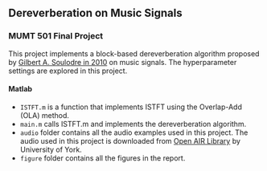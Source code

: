 ## Dereverberation on Music Signals
### MUMT 501 Final Project

This project implements a block-based dereverberation algorithm proposed by [Gilbert A. Soulodre in 2010](https://www.aes.org/e-lib/browse.cfm?elib=15675) on music signals. The hyperparameter settings are explored in this project.

#### Matlab

- `ISTFT.m` is a function that implements ISTFT using the Overlap-Add (OLA) method.
- `main.m` calls ISTFT.m and implements the dereverberation algorithm.
- `audio` folder contains all the audio examples used in this project. The audio used in this project is downloaded from [Open AIR Library](https://www.openairlib.net/) by University of York.
- `figure` folder contains all the figures in the report.
